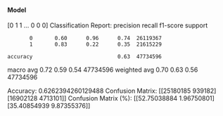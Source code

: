 #### Model
[0 1 1 ... 0 0 0]
Classification Report:
              precision    recall  f1-score   support

           0       0.60      0.96      0.74  26119367
           1       0.83      0.22      0.35  21615229

    accuracy                           0.63  47734596
   macro avg       0.72      0.59      0.54  47734596
weighted avg       0.70      0.63      0.56  47734596

Accuracy: 0.6262394260129488
Confusion Matrix:
[[25180185   939182]
 [16902128  4713101]]
Confusion Matrix (%):
[[52.75038884  1.96750801]
 [35.40854939  9.87355376]]
